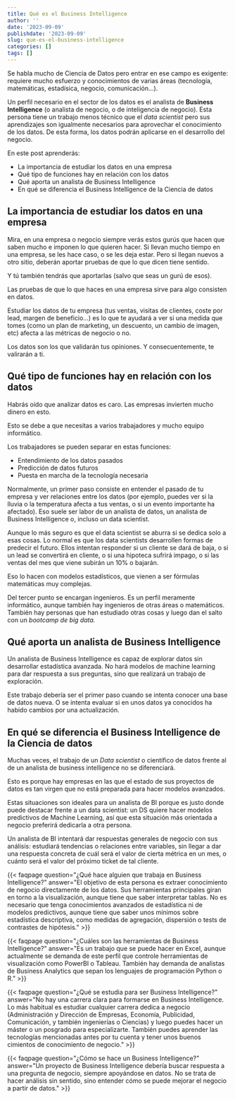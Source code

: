 ```yaml
---
title: Qué es el Business Intelligence
author: ''
date: '2023-09-09'
publishdate: '2023-09-09'
slug: que-es-el-business-intelligence
categories: []
tags: []
---
```


Se habla mucho de Ciencia de Datos pero entrar en ese campo es exigente: requiere mucho esfuerzo y conocimientos de varias áreas (tecnología, matemáticas, estadísica, negocio, comunicación...). 

Un perfil necesario en el sector de los datos es el analista de **Business Intelligence** (o analista de negocio, o de inteligencia de negocio). Esta persona tiene un trabajo menos técnico que el _data scientist_ pero sus aprendizajes son igualmente necesarios para aprovechar el conocimiento de los datos. De esta forma, los datos podrán aplicarse en el desarrollo del negocio. 

En este post aprenderás: 

- La importancia de estudiar los datos en una empresa
- Qué tipo de funciones hay en relación con los datos
- Qué aporta un analista de Business Intelligence
- En qué se diferencia el Business Intelligence de la Ciencia de datos


## La importancia de estudiar los datos en una empresa

Mira, en una empresa o negocio siempre verás estos gurús que hacen que saben mucho e imponen lo que quieren hacer. Si llevan mucho tiempo en una empresa, se les hace caso, o se les deja estar. Pero si llegan nuevos a otro sitio, deberán aportar pruebas de que lo que dicen tiene sentido. 

Y tú también tendrás que aportarlas (salvo que seas un gurú de esos). 

Las pruebas de que lo que haces en una empresa sirve para algo consisten en datos. 

Estudiar los datos de tu empresa (tus ventas, visitas de clientes, coste por lead, margen de beneficio...) es lo que te ayudará a ver si una medida que tomes (como un plan de marketing, un descuento, un cambio de imagen, etc) afecta a las métricas de negocio o no. 

Los datos son los que validarán tus opiniones. Y consecuentemente, te valirarán a ti. 


## Qué tipo de funciones hay en relación con los datos

Habrás oído que analizar datos es caro. Las empresas invierten mucho dinero en esto. 

Esto se debe a que necesitas a varios trabajadores y mucho equipo informático. 

Los trabajadores se pueden separar en estas funciones: 

- Entendimiento de los datos pasados
- Predicción de datos futuros
- Puesta en marcha de la tecnología necesaria

Normalmente, un primer paso consiste en entender el pasado de tu empresa y ver relaciones entre los datos (por ejemplo, puedes ver si la lluvia o la temperatura afecta a tus ventas, o si un evento importante ha afectado). Eso suele ser labor de un analista de datos, un analista de Business Intelligence o, incluso un data scientist. 

Aunque lo más seguro es que el data scientist se aburra si se dedica solo a esas cosas. Lo normal es que los data scientists desarrollen formas de predecir el futuro. Ellos intentan responder si un cliente se dará de baja, o si un lead se convertirá en cliente, o si una hipoteca sufrirá impago, o si las ventas del mes que viene subirán un 10% o bajarán. 

Eso lo hacen con modelos estadísticos, que vienen a ser fórmulas matemáticas muy complejas. 

Del tercer punto se encargan ingenieros. Es un perfil meramente informático, aunque también hay ingenieros de otras áreas o matemáticos. También hay personas que han estudiado otras cosas y luego dan el salto con un _bootcamp de big data._


## Qué aporta un analista de Business Intelligence

Un analista de Business Intelligence es capaz de explorar datos sin desarrollar estadística avanzada. No hará modelos de machine learning para dar respuesta a sus preguntas, sino que realizará un trabajo de exploración. 

Este trabajo debería ser el primer paso cuando se intenta conocer una base de datos nueva. O se intenta evaluar si en unos datos ya conocidos ha habido cambios por una actualización.

## En qué se diferencia el Business Intelligence de la Ciencia de datos

Muchas veces, el trabajo de un _Data scientist_ o científico de datos frente al de un analista de business intelligence no se diferenciará. 

Esto es porque hay empresas en las que el estado de sus proyectos de datos es tan virgen que no está preparada para hacer modelos avanzados. 

Estas situaciones son ideales para un analista de BI porque es justo donde puede destacar frente a un data scientist: un DS quiere hacer modelos predictivos de Machine Learning, así que esta situación más orientada a negocio preferirá dedicarla a otra persona. 

Un analista de BI intentará dar respuestas generales de negocio con sus análisis: estudiará tendencias o relaciones entre variables, sin llegar a dar una respuesta concreta de cuál será el valor de cierta métrica en un mes, o cuánto será el valor del próximo ticket de tal cliente.



{{< faqpage question="¿Qué hace alguien que trabaja en Business Intelligence?" answer="El objetivo de esta persona es extraer conocimiento de negocio directamente de los datos. Sus herramientas principales giran en torno a la visualización, aunque tiene que saber interpretar tablas. No es necesario que tenga conocimientos avanzados de estadística ni de modelos predictivos, aunque tiene que saber unos mínimos sobre estadística descriptiva, como medidas de agregación, dispersión o tests de contrastes de hipótesis." >}}

{{< faqpage question="¿Cuáles son las herramientas de Business Intelligence?" answer="Es un trabajo que se puede hacer en Excel, aunque actualmente se demanda de este perfil que controle herramientas de visualización como PowerBI o Tableau. También hay demanda de analistas de Business Analytics que sepan los lenguajes de programación Python o R." >}}

{{< faqpage question="¿Qué se estudia para ser Business Intelligence?" answer="No hay una carrera clara para formarse en Business Intelligence. Lo más habitual es estudiar cualquier carrera dedica a negocio (Administración y Dirección de Empresas, Economía, Publicidad, Comunicación, y también ingenierías o Ciencias) y luego puedes hacer un máster o un posgrado para especializarte. También puedes aprender las tecnologías mencionadas antes por tu cuenta y tener unos buenos cimientos de conocimiento de negocio." >}}

{{< faqpage question="¿Cómo se hace un Business Intelligence?" answer="Un proyecto de Business Intelligence debería buscar respuesta a una pregunta de negocio, siempre apoyándose en datos. No se trata de hacer análisis sin sentido, sino entender cómo se puede mejorar el negocio a partir de datos." >}}



